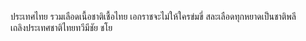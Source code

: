 ประเทศไทย รวมเลือดเนื้อชาติเชื้อไทย
เอกราชจะไม่ให้ใครข่มขี่
สละเลือดทุกหยาดเป็นชาติพลี	
เถลิงประเทศชาติไทยทวีมีชัย 
ชโย
